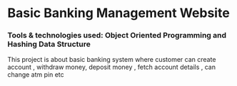 # Basic Banking Management Website

### Tools \& technologies used: Object Oriented Programming and Hashing Data Structure
This project is about basic banking system where customer can create account , withdraw money, deposit money , fetch account details , can change atm pin etc
